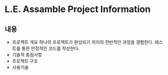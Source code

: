 # L.E. Assamble Project Information

## 내용
- 프로젝트 개요
하나의 프로젝트가 완성되기 까지의 전반적인 과정을 경험한다.
테스트를 통한 안정적인 코드를 작성한다.
- 기술적 중점사항
- 프로젝트 구조
- 사용기술
